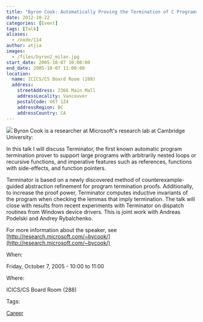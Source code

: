 ```yaml
---
title: "Byron Cook: Automatically Proving the Termination of C Programs"
date: 2012-10-22
categories: [Event]
tags: [Talk]
aliases:
  - /node/114
author: atjia
images:
  - /files/byron2_milan.jpg
start_date: 2005-10-07 10:00:00
end_date: 2005-10-07 11:00:00
location:
  name: ICICS/CS Board Room (288)
  address:
    streetAddress: 2366 Main Mall
    addressLocality: Vancouver
    postalCode: V6T 1Z4
    addressRegion: BC
    addressCountry: CA
---
```


![](/files/byron2_milan.jpg) Byron Cook is a researcher at Microsoft's research lab at Cambridge University:

In this talk I will discuss Terminator, the first known automatic program termination prover to support large programs with arbitrarily nested loops or recursive functions, and imperative features such as references, functions with side-effects, and function pointers.

Terminator is based on a newly discovered method of counterexample-guided abstraction refinement for program termination proofs. Additionally, to increase the proof power, Terminator computes inductive invariants of the program when checking the lemmas that imply termination. The talk will close with results from recent experiments with Terminator on dispatch routines from Windows device drivers. This is joint work with Andreas Podelski and Andrey Rybalchenko.

For more information about the speaker, see [http://research.microsoft.com/~bycook/](http://research.microsoft.com/~bycook/)

When:

Friday, October 7, 2005 - 10:00 to 11:00

Where:

ICICS/CS Board Room (288)

Tags:

[Career](/career)
